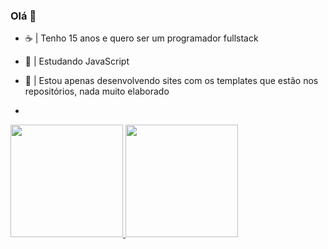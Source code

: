 ### Olá 👋

- ☕ | Tenho 15 anos e quero ser um programador fullstack
- 🤘 | Estudando JavaScript
-  💼 | Estou apenas desenvolvendo sites com os templates que estão nos repositórios, nada muito elaborado

-  <div>
<a href="https://github.com/gabrielkkskx">
<img loading="lazy" height="180em" src="https://github-readme-stats.vercel.app/api/top-langs/?username=gabrielkkskx&layout=compact&langs_count=7&theme=dracula"/>
<img loading="lazy" height="180em" src="https://github-readme-stats.vercel.app/api?username=seu-usuário-aqui&show_icons=true&theme=dracula&include_all_commits=true&count_private=true"/>
</div>
